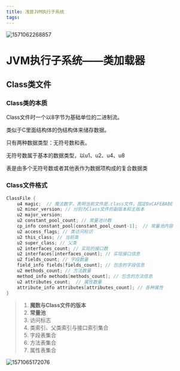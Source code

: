 ```yaml
---
title: 浅尝JVM执行子系统
tags:
---
```


![1571062268857](C:%5CUsers%5CLuoXin%5CWebstormProjects%5Cakatouxin.github.io%5Csource%5C_drafts%5C%E6%B5%85%E5%B0%9DJVM%E6%89%A7%E8%A1%8C%E5%AD%90%E7%B3%BB%E7%BB%9F%5Chead.png)

# JVM执行子系统——类加载器

## Class类文件

### Class类的本质

Class文件时一个以8字节为基础单位的二进制流。

类似于C里面结构体的伪结构体来储存数据。

只有两种数据类型：无符号数和表。

无符号数属于基本的数据类型，以u1、u2、u4、u8

表是由多个无符号数或者其他表作为数据项构成的复合数据类

### Class文件格式

```C++
ClassFile { 
    u4 magic;  // 魔法数字，表明当前文件是.class文件，固定0xCAFEBABE
    u2 minor_version; // 分别为Class文件的副版本和主版本
    u2 major_version; 
    u2 constant_pool_count; // 常量池计数
    cp_info constant_pool[constant_pool_count-1];  // 常量池内容
    u2 access_flags; // 类访问标识
    u2 this_class; // 当前类
    u2 super_class; // 父类
    u2 interfaces_count; // 实现的接口数
    u2 interfaces[interfaces_count]; // 实现接口信息
    u2 fields_count; // 字段数量
    field_info fields[fields_count]; // 包含的字段信息 
    u2 methods_count; // 方法数量
    method_info methods[methods_count]; // 包含的方法信息
    u2 attributes_count;  // 属性数量
    attribute_info attributes[attributes_count]; // 各种属性
}
```

> 1. **魔数与Class文件的版本**
> 2. **常量池**
> 3. 访问标志
> 4. 类索引、父类索引与接口索引集合
> 5. 字段表集合
> 6. 方法表集合
> 7. 属性表集合

![1571065172076](C:%5CUsers%5CLuoXin%5CWebstormProjects%5Cakatouxin.github.io%5Csource%5C_drafts%5C%E6%B5%85%E5%B0%9DJVM%E6%89%A7%E8%A1%8C%E5%AD%90%E7%B3%BB%E7%BB%9F%5Cclass-formate.png)